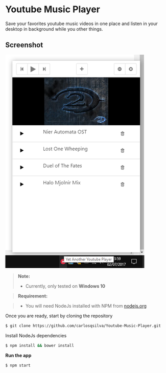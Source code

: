 # Youtube Music Player
Save your favorites youtube music videos in one place and listen in your desktop in background while you other things.

Screenshot
-------------

![enter image description here](https://github.com/carlosqsilva/Youtube-Music-Player/blob/master/img1.png?raw=true)


> **Note:**
> - Currently, only tested on **Windows 10**

> **Requirement:**

> - You will need NodeJs installed with NPM from [nodejs.org](https://nodejs.org/)

Once you are ready, start by cloning the repository
``` Bash
$ git clone https://github.com/carlosqsilva/Youtube-Music-Player.git
```
 Install NodeJs dependencies
``` Bash
$ npm install && bower install
```

**Run the app**
``` Bash
$ npm start
```